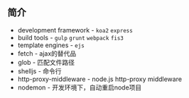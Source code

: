 ## 简介

- development framework - `koa2` `express`
- build tools - `gulp` `grunt` `webpack` `fis3`
- template engines - `ejs`
- fetch - ajax的替代品
- glob - 匹配文件路径
- shelljs - 命令行
- http-proxy-middleware - node.js http-proxy middleware
- nodemon - 开发环境下，自动重启node项目
